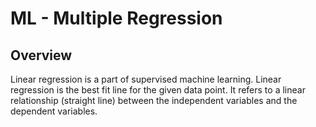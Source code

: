# ML - Multiple Regression

## Overview

Linear regression is a part of supervised machine learning. Linear regression is the best fit line for the given data point. It refers to a linear relationship (straight line) between the independent variables and the dependent variables.
